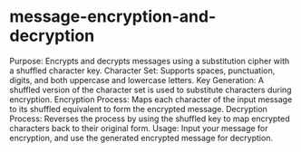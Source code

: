 # message-encryption-and-decryption
Purpose: Encrypts and decrypts messages using a substitution cipher with a shuffled character key.
Character Set: Supports spaces, punctuation, digits, and both uppercase and lowercase letters.
Key Generation: A shuffled version of the character set is used to substitute characters during encryption.
Encryption Process: Maps each character of the input message to its shuffled equivalent to form the encrypted message.
Decryption Process: Reverses the process by using the shuffled key to map encrypted characters back to their original form.
Usage: Input your message for encryption, and use the generated encrypted message for decryption.
